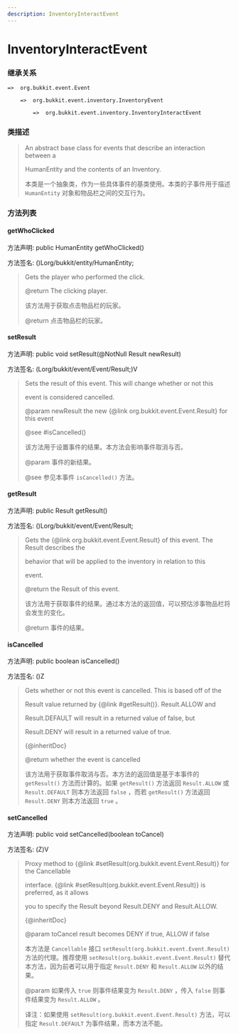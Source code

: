 ```yaml
---
description: InventoryInteractEvent
---
```


# InventoryInteractEvent

### 继承关系

    =>  org.bukkit.event.Event

        =>  org.bukkit.event.inventory.InventoryEvent

            =>  org.bukkit.event.inventory.InventoryInteractEvent

### 类描述

> An abstract base class for events that describe an interaction between a
>
> HumanEntity and the contents of an Inventory.
>
> 本类是一个抽象类，作为一些具体事件的基类使用。本类的子事件用于描述 `HumanEntity` 对象和物品栏之间的交互行为。

### 方法列表

#### getWhoClicked

方法声明: public HumanEntity getWhoClicked()

方法签名: ()Lorg/bukkit/entity/HumanEntity;

> Gets the player who performed the click.
>
> @return The clicking player.
>
> 该方法用于获取点击物品栏的玩家。
>
> @return 点击物品栏的玩家。

#### setResult

方法声明: public void setResult(@NotNull Result newResult)

方法签名: (Lorg/bukkit/event/Event/Result;)V

> Sets the result of this event. This will change whether or not this
>
> event is considered cancelled.
>
> @param newResult the new {@link org.bukkit.event.Event.Result} for this event
>
> @see #isCancelled()
>
> 该方法用于设置事件的结果。本方法会影响事件取消与否。
>
> @param 事件的新结果。
>
> @see 参见本事件 `isCancelled()` 方法。

#### getResult

方法声明: public Result getResult()

方法签名: ()Lorg/bukkit/event/Event/Result;

> Gets the {@link org.bukkit.event.Event.Result} of this event. The Result describes the
>
> behavior that will be applied to the inventory in relation to this
>
> event.
>
> @return the Result of this event.
>
> 该方法用于获取事件的结果。通过本方法的返回值，可以预估涉事物品栏将会发生的变化。
>
> @return 事件的结果。

#### isCancelled

方法声明: public boolean isCancelled()

方法签名: ()Z

> Gets whether or not this event is cancelled. This is based off of the
>
> Result value returned by {@link #getResult()}.  Result.ALLOW and
>
> Result.DEFAULT will result in a returned value of false, but
>
> Result.DENY will result in a returned value of true.
>
> <p>
>
> {@inheritDoc}
>
> @return whether the event is cancelled
>
> 该方法用于获取事件取消与否。本方法的返回值是基于本事件的 `getResult()` 方法而计算的。如果 `getResult()` 方法返回 `Result.ALLOW` 或 `Result.DEFAULT` 则本方法返回 `false` ，而若 `getResult()` 方法返回 `Result.DENY` 则本方法返回 `true` 。 

#### setCancelled

方法声明: public void setCancelled(boolean toCancel)

方法签名: (Z)V

> Proxy method to {@link #setResult(org.bukkit.event.Event.Result)} for the Cancellable
>
> interface. {@link #setResult(org.bukkit.event.Event.Result)} is preferred, as it allows
>
> you to specify the Result beyond Result.DENY and Result.ALLOW.
>
> <p>
>
> {@inheritDoc}
>
> @param toCancel result becomes DENY if true, ALLOW if false
>
> 本方法是 `Cancellable` 接口 `setResult(org.bukkit.event.Event.Result)` 方法的代理。推荐使用 `setResult(org.bukkit.event.Event.Result)` 替代本方法，因为前者可以用于指定 `Result.DENY` 和 `Result.ALLOW` 以外的结果。
>
> @param 如果传入 `true` 则事件结果变为 `Result.DENY` ，传入 `false` 则事件结果变为 `Result.ALLOW` 。
>
> 译注：如果使用 `setResult(org.bukkit.event.Event.Result)` 方法，可以指定 `Result.DEFAULT` 为事件结果，而本方法不能。